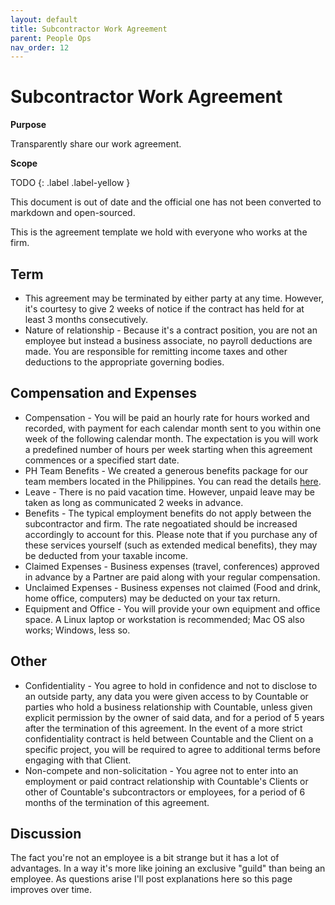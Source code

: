 ```yaml
---
layout: default
title: Subcontractor Work Agreement
parent: People Ops
nav_order: 12
---
```


# Subcontractor Work Agreement

**Purpose**

Transparently share our work agreement.

**Scope**

TODO
{: .label .label-yellow }

This document is out of date and the official one has not been converted to markdown and open-sourced.

This is the agreement template we hold with everyone who works at the firm.

## Term

  - This agreement may be terminated by either party at any time. However, it's courtesy to give 2 weeks of notice if the contract has held for at least 3 months consecutively.
  - Nature of relationship - Because it's a contract position, you are not an employee but instead a business associate, no payroll deductions are made. You are responsible for remitting income taxes and other deductions to the appropriate governing bodies.

## Compensation and Expenses

  - Compensation - You will be paid an hourly rate for hours worked and recorded, with payment for each calendar month sent to you within one week of the following calendar month. The expectation is you will work a predefined number of hours per week starting when this agreement commences or a specified start date.
  - PH Team Benefits - We created a generous benefits package for our team members located in the Philippines. You can read the details [here](https://countable-web.github.io/ops/peopleops/BENEFITS-PH-TEAM-MEMBERS/).
  - Leave - There is no paid vacation time. However, unpaid leave may be taken as long as communicated 2 weeks in advance.
  - Benefits - The typical employment benefits do not apply between the subcontractor and firm. The rate negoatiated should be increased accordingly to account for this. Please note that if you purchase any of these services yourself (such as extended medical benefits), they may be deducted from your taxable income.
  - Claimed Expenses - Business expenses (travel, conferences) approved in advance by a Partner are paid along with your regular compensation.
  - Unclaimed Expenses - Business expenses not claimed (Food and drink, home office, computers) may be deducted on your tax return.
  - Equipment and Office - You will provide your own equipment and office space. A Linux laptop or workstation is recommended; Mac OS also works; Windows, less so.

## Other

  - Confidentiality - You agree to hold in confidence and not to disclose to an outside party, any data you were given access to by Countable or parties who hold a business relationship with Countable, unless given explicit permission by the owner of said data, and for a period of 5 years after the termination of this agreement. In the event of a more strict confidentiality contract is held between Countable and the Client on a specific project, you will be required to agree to additional terms before engaging with that Client.
  - Non-compete and non-solicitation - You agree not to enter into an employment or paid contract relationship with Countable's Clients or other of Countable's subcontractors or employees, for a period of 6 months of the termination of this agreement.

## Discussion

The fact you're not an employee is a bit strange but it has a lot of advantages. In a way it's more like joining an exclusive "guild" than being an employee. As questions arise I'll post explanations here so this page improves over time.
